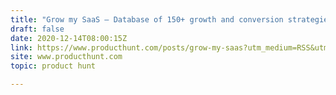 ```yaml
---
title: "Grow my SaaS — Database of 150+ growth and conversion strategies"
draft: false
date: 2020-12-14T08:00:15Z
link: https://www.producthunt.com/posts/grow-my-saas?utm_medium=RSS&utm_source=hune
site: www.producthunt.com
topic: product hunt  

---
```

